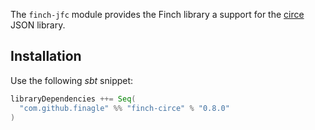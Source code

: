 The `finch-jfc` module provides the Finch library a support for the [circe](https://github.com/travisbrown/circe) JSON library.

Installation
------------
Use the following _sbt_ snippet:

```scala
libraryDependencies ++= Seq(
  "com.github.finagle" %% "finch-circe" % "0.8.0"
)
```

